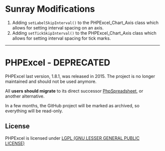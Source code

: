 # Sunray Modifications

1. Adding `setLabelSkipInterval()` to the PHPExcel_Chart_Axis class which allows for setting interval spacing on an axis.
2. Adding `setTickSkipInterval()` to the PHPExcel_Chart_Axis class which allows for setting interval spacing for tick marks.


---

# PHPExcel - DEPRECATED

PHPExcel last version, 1.8.1, was released in 2015. The project is no longer maintained and 
should not be used anymore.

All **users should migrate** to its direct successor [PhpSpreadsheet](https://github.com/PHPOffice/PhpSpreadsheet), or another alternative.

In a few months, the GitHub project will be marked as archived, so everything will be read-only.

## License

PHPExcel is licensed under [LGPL (GNU LESSER GENERAL PUBLIC LICENSE)](https://github.com/PHPOffice/PHPExcel/blob/master/license.md)
